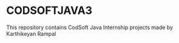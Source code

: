 # CODSOFTJAVA3
This repository contains CodSoft Java Internship projects made by Karthikeyan Rampal
